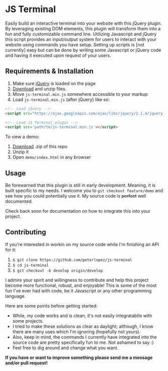 # JS Terminal

Easily build an interactive terminal into your website with this jQuery plugin. By leveraging existing DOM elements, this plugin will transform them into a fun and fully customizable command line. Utilizing Javascript and jQuery this script provides an input/output system for users to interact with your website using commands you have setup. Setting up scripts is [not currently] easy but can be done by writing some Javascript or jQuery code and having it executed upon request of your users.

## Requirements & Installation

1. Make sure [jQuery](http://jquery.com/download/) is loaded on the page
2. [Download](https://github.com/peterlopez/js-terminal/archive/master.zip) and unzip files.
3. Move `js-terminal.min.js` somewhere accessible to your markup
4. Load `js-terminal.min.js` (after jQuery) like so:

```html
<!-- Load jQuery -->
<script src="https://ajax.googleapis.com/ajax/libs/jquery/2.1.4/jquery.min.js"></script>

<!-- Load JS Terminal plugin -->
<script src='path/to/js-terminal.min.js'></script>
```
To view a demo:

1. [Download](https://github.com/peterlopez/js-terminal/archive/master.zip) .zip of this repo
2. Unzip it
3. Open `demo/index.html` in any browser

## Usage

Be forewarned that this plugin is still in early development. Meaning, it is built specific to my needs. I welcome you to `git checkout feature/demo` and see how you could potentially use it. My source code is ~~perfect~~ well documented. 

Check back soon for documentation on how to integrate this into your project.

## Contributing

 If you're interested in workin on my source code while I'm finishing an API for it:
 
 1. `$ git clone https://github.com/peterlopez/js-terminal`
 2. `$ cd js-terminal`
 3. `$ git checkout -b develop origin/develop`

I admire your spirit and willingness to contribute and help this project become more functional, robust, and enjoyable! This is some of the most fun I've ever had with code, be it Javascript or any other programming language.

Here are some points before getting started:

* While, my code works and is clean, it's not easily integratabtle with some projects.
* I tried to make these solutions as clear as daylight; although, I know there are many uses which I'm ignoring (hopefully not yours).
* Also, keep in mind, the commands I currently have integrated into the source code are pretty specifically fun to me. Not ashamed to say :)
* Feel free to dig around and change what you want.

**If you have or want to improve something please send me a message and/or pull request!**
